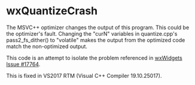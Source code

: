 # wxQuantizeCrash

The MSVC++ optimizer changes the output of this program.  This could
be the optimizer's fault.  Changing the "curN" variables in
quantize.cpp's pass2_fs_dither() to "volatile" makes the output
from the optimized code match the non-optimized output.

This code is an attempt to isolate the problem referenced in
[wxWidgets Issue #17764](http://trac.wxwidgets.org/ticket/17764).

This is fixed in VS2017 RTM (Visual C++ Compiler 19.10.25017).

